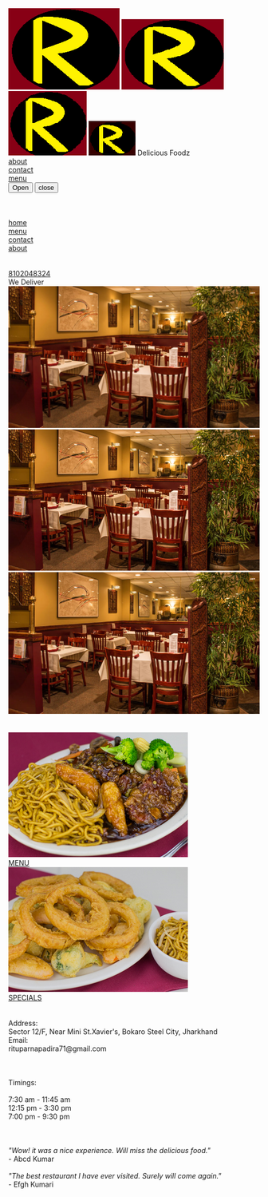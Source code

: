<!doctype html>
<html>
	<title>Ritu's Restaurant</title>
	<head>
		<meta charset="utf-8">
		<meta name="viewport" content="width=device-width,initial-scale=1">
	<link rel="stylesheet" href="mystyle.css"></link>
	<link rel="stylesheet" href="https://maxcdn.bootstrapcdn.com/bootstrap/3.3.7/css/bootstrap.min.css" integrity="sha384-BVYiiSIFeK1dGmJRAkycuHAHRg32OmUcww7on3RYdg4Va+PmSTsz/K68vbdEjh4u" crossorigin="anonymous">
	<script type="text/javascript" src="menu.js"></script>
	<body>
		<div id="header" class="container-fluid">
			<span class="hidden-md hidden-sm hidden-xs"><img class="logo" src="images/icon.png"></span>
			<span class="hidden-lg hidden-sm hidden-xs"><img class="logo" src="images/icon-md.png"></span>
			<span class="hidden-lg hidden-md hidden-xs"><img class="logo" src="images/icon-sm.png"></span>
			<span class="hidden-lg hidden-md hidden-sm"><img class="logo" src="images/icon-xs.png"></span>
			<span class="col-lg-6 col-md-6 col-sm-6 col-xs-8 text-center" id="resName">Delicious Foodz</span>
			<span id="symbols">
				<a class="glyphicon glyphicon-info-sign hidden-xs" href="#"><br>about</a>
				<a class="glyphicon glyphicon-phone hidden-xs" href="#"><br>contact</a>
				<a class="glyphicon glyphicon-cutlery hidden-xs" href="menu.html"><br>menu</a>
			</span>
			<div class="hidden-sm hidden-md hidden-lg">
			<div>
				<button type="button" id="togg" onclick=btn()>
					<span>Open</span>
				</button>
				<button type="button" id="toggl" onclick=btn_tog()>
					<span>close</span>
				</button>
			</div><br><br>
			<br>
			<div id="sm-sym">
				<div><a class="glyphicon glyphicon-home" href="restaurant.html"> home</a></div>
				<div><a class="glyphicon glyphicon-cutlery" href="menu.html"> menu</a></div>
				<div><a class="glyphicon glyphicon-phone" href="#"> contact</a></div>
				<div><a class="glyphicon glyphicon-info-sign" href="#"> about</a></div>
			</div>
		</div>
		</div>
		<br><br>
		<div id="call" class="hidden-md hidden-sm hidden-lg">
			<a href="tel:810-204-8324"><span class="glyphicon glyphicon-earphone">8102048324</span></a><br>We Deliver
		</div>
		<div>
			<div class="hidden-md hidden-sm hidden-xs text-center"><img src="images/jumbotron-lg.jpg"></div>
			<div class="hidden-lg hidden-sm hidden-xs text-center"><img src="images/jumbotron-md.jpg"></div>
			<div class="hidden-lg hidden-md hidden-xs text-center"><img src="images/jumbotron-sm.jpg"></div>
			<br><br>
			<div class="container-fluid">
				<a class="col-lg-4 col-md-6 col-sm-6 text-center" href="menu.html"><img src="images/menu.jpg"><br><div class="main-opt container-fluid">MENU</div></a>
				<a class="col-lg-4 col-md-6 col-sm-6 text-center" href="special.html"><img src="images/specials-lg.jpg"><br><div class="main-opt container-fluid">SPECIALS</div></a>
			</div>
		</div>
		<br><br>
		<div id="footer" class="container-fluid">
			<span class="col-lg-4 col-md-4 col-sm-4 col-xs-12">Address:<br>Sector 12/F, Near Mini St.Xavier's, Bokaro Steel City, Jharkhand<br>Email:<br>rituparnapadira71@gmail.com<br><br><br><br></span>
			<span class="col-lg-4 col-md-4 col-sm-4 col-xs-12">Timings:<br><br>7:30 am - 11:45 am<br>12:15 pm - 3:30 pm<br>7:00 pm - 9:30 pm<br><br><br><br></span>
			<span class="col-lg-4 col-md-4 col-sm-4 col-xs-12"><em>"Wow! it was a nice experience. Will miss the delicious food."</em><br><span class="right-float">- Abcd Kumar</span><br><br><em>"The best restaurant I have ever visited. Surely will come again."</em><br><span class="right-float">- Efgh Kumari</span></span>
		</div>
	</body>
</html>
